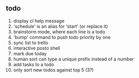 todo
----

1. display cl help message
2. 'schedule' is an alias for 'start' (or replace it)
3. brainstorm mode, where each line is a todo
4. 'bump' command to push todo priority by one
5. sync list to trello
6. interactive posto shell
7. mark due today
8. human sort can type a unique prefix instead of a number
9. add tasks to a todo
10. only sort new todos against top 5 (3?)
